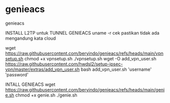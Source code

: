 # genieacs
genieacs

INSTALL L2TP untuk TUNNEL GENIEACS
uname -r
cek pastikan tidak ada mengandung kata cloud

wget https://raw.githubusercontent.com/beryindo/genieacs/refs/heads/main/vpnsetup.sh
chmod +x vpnsetup.sh
./vpnsetup.sh
wget -O add_vpn_user.sh https://raw.githubusercontent.com/hwdsl2/setup-ipsec-vpn/master/extras/add_vpn_user.sh
bash add_vpn_user.sh 'username' 'password'

INTALL GENIEACS
wget https://raw.githubusercontent.com/beryindo/genieacs/refs/heads/main/genie.sh
chmod +x genie.sh
./genie.sh
